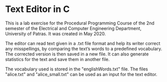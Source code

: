 # Text Editor in C

This is a lab exercise for the Procedural Programming Course of the 2nd semester of the Electrical and Computer Engineering Department, University of Patras. It was created in May 2020.

The editor can read text given in a .txt file format and help its writer correct any misspellings, by comparing the text’s words to a predefined vocabulary. The corrected version is then saved in a new file.
It can also generate statistics for the text and save them in another file.

The vocabulary used is stored in the "englishWords.txt" file. The files "alice.txt" and "alice_small.txt" can be used as an input for the text editor.
